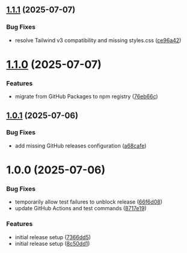 ## [1.1.1](https://github.com/actabl-pdesign/bellhop-ui/compare/v1.1.0...v1.1.1) (2025-07-07)


### Bug Fixes

* resolve Tailwind v3 compatibility and missing styles.css ([ce96a42](https://github.com/actabl-pdesign/bellhop-ui/commit/ce96a429c7b38cc400d2efba3fb2d9acdcd04f16))

# [1.1.0](https://github.com/actabl-pdesign/bellhop-ui/compare/v1.0.1...v1.1.0) (2025-07-07)


### Features

* migrate from GitHub Packages to npm registry ([76eb66c](https://github.com/actabl-pdesign/bellhop-ui/commit/76eb66c847911cbd31b5708040294abc5c9c5dee))

## [1.0.1](https://github.com/actabl-pdesign/bellhop-ui/compare/v1.0.0...v1.0.1) (2025-07-06)


### Bug Fixes

* add missing GitHub releases configuration ([a68cafe](https://github.com/actabl-pdesign/bellhop-ui/commit/a68cafe4cd4566962f9316ff8fae1a46cedd8c26))

# 1.0.0 (2025-07-06)


### Bug Fixes

* temporarily allow test failures to unblock release ([66f6d08](https://github.com/actabl-pdesign/bellhop-ui/commit/66f6d08d2f554fde6b00d35efaf11543f787a663))
* update GitHub Actions and test commands ([8717e19](https://github.com/actabl-pdesign/bellhop-ui/commit/8717e19c589f318cb04419bd56897f96cd6ad7d1))


### Features

* initial release setup ([7366dd5](https://github.com/actabl-pdesign/bellhop-ui/commit/7366dd5d992c593f6281386a46c8a7d8d1e12d76))
* initial release setup ([8c50dd1](https://github.com/actabl-pdesign/bellhop-ui/commit/8c50dd156c9f3988f74bf06b246a8096b360ef4a))
